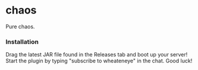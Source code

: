 # chaos
Pure chaos.

### Installation
Drag the latest JAR file found in the Releases tab and boot up your server! Start the plugin by typing "subscribe to wheateneye" in the chat. Good luck!
